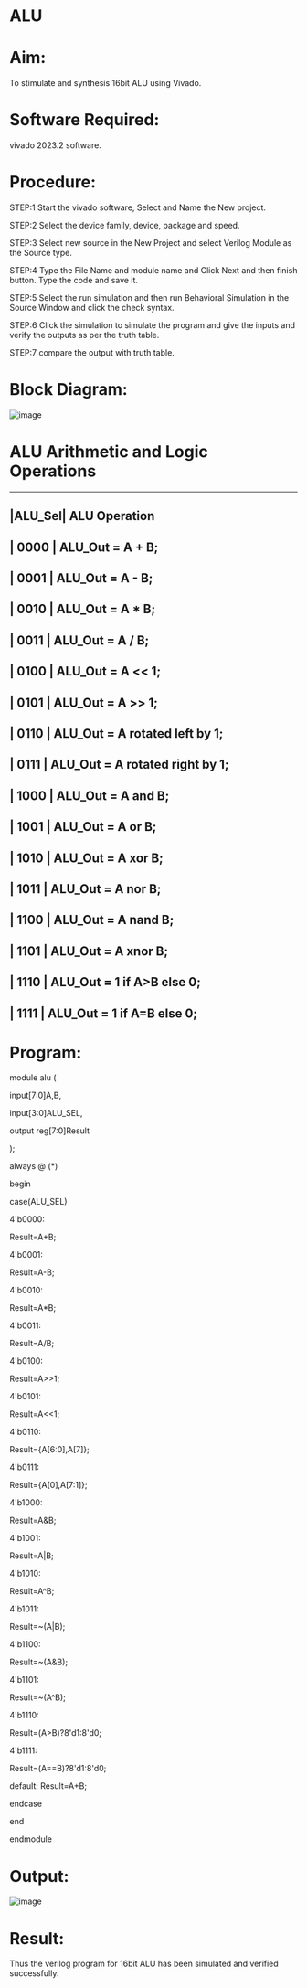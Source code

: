 # ALU
# Aim:
To stimulate and synthesis 16bit ALU using Vivado.

# Software Required:
vivado 2023.2 software.

# Procedure:
STEP:1 Start the vivado software, Select and Name the New project.

STEP:2 Select the device family, device, package and speed.

STEP:3 Select new source in the New Project and select Verilog Module as the Source type.

STEP:4 Type the File Name and module name and Click Next and then finish button. Type the code and save it.

STEP:5 Select the run simulation and then run Behavioral Simulation in the Source Window and click the check syntax.

STEP:6 Click the simulation to simulate the program and give the inputs and verify the outputs as per the truth table.

STEP:7 compare the output with truth table.
# Block Diagram:
![image](https://github.com/RESMIRNAIR/ALU/assets/154305926/33dff162-59b3-44e2-886a-1ddd6e60979f)
# ALU Arithmetic and Logic Operations
----------------------------------------------------------------------
|ALU_Sel|   ALU Operation
----------------------------------------------------------------------
| 0000  |   ALU_Out = A + B;
----------------------------------------------------------------------
| 0001  |   ALU_Out = A - B;
----------------------------------------------------------------------
| 0010  |   ALU_Out = A * B;
----------------------------------------------------------------------
| 0011  |   ALU_Out = A / B;
----------------------------------------------------------------------
| 0100  |   ALU_Out = A << 1;
----------------------------------------------------------------------
| 0101  |   ALU_Out = A >> 1;
----------------------------------------------------------------------
| 0110  |   ALU_Out = A rotated left by 1;
----------------------------------------------------------------------
| 0111  |   ALU_Out = A rotated right by 1;
----------------------------------------------------------------------
| 1000  |   ALU_Out = A and B;
----------------------------------------------------------------------
| 1001  |   ALU_Out = A or B;
----------------------------------------------------------------------
| 1010  |   ALU_Out = A xor B;
----------------------------------------------------------------------
| 1011  |   ALU_Out = A nor B;
----------------------------------------------------------------------
| 1100  |   ALU_Out = A nand B;
----------------------------------------------------------------------
| 1101  |   ALU_Out = A xnor B;
----------------------------------------------------------------------
| 1110  |   ALU_Out = 1 if A>B else 0;
----------------------------------------------------------------------
| 1111  |   ALU_Out = 1 if A=B else 0;
----------------------------------------------------------------------
# Program:
module alu (

input[7:0]A,B,

input[3:0]ALU_SEL,

output reg[7:0]Result

);

always @ (*)

begin  

case(ALU_SEL)

4'b0000:

Result=A+B;

4'b0001:

Result=A-B;

4'b0010:

Result=A*B;

4'b0011:

Result=A/B;

4'b0100:

Result=A>>1;

4'b0101:

Result=A<<1;

4'b0110:

Result={A[6:0],A[7]};

4'b0111:

Result={A[0],A[7:1]};

4'b1000:

Result=A&B;

4'b1001:

Result=A|B;

4'b1010:

Result=A^B;

4'b1011:

Result=~(A|B);

4'b1100:

Result=~(A&B);

4'b1101:

Result=~(A^B);

4'b1110:

Result=(A>B)?8'd1:8'd0;

4'b1111:

Result=(A==B)?8'd1:8'd0;

default: Result=A+B;

endcase

end

endmodule
# Output:
![image](https://github.com/padhmapriya06/ALU/assets/160568779/29296fbe-a5d7-46c6-a86e-22982ed6bc91)

# Result:
Thus the verilog program for 16bit ALU has been simulated and verified successfully.
